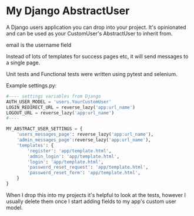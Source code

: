 # My Django AbstractUser

A Django users application you can drop into your project. It's opinionated and can be used as your CustomUser's AbstractUser to inherit from.

email is the username field

Instead of lots of templates for success pages etc, it will send
messages to a single page.

Unit tests and Functional tests were written using pytest and selenium.

Example settings.py:

```py
#---- settings variables from Django
AUTH_USER_MODEL = 'users.YourCustomUser'
LOGIN_REDIRECT_URL = reverse_lazy('app:url_name')
LOGOUT_URL = reverse_lazy('app:url_name')
#----

MY_ABSTRACT_USER_SETTINGS = {
    'users_messages_page': reverse_lazy('app:url_name'),
    'admin_messages_page':reverse_lazy('app:url_name'),
    'templates': {
        'register': 'app/template.html',
        'admin_login': 'app/template.html',
        'login': 'app/template.html',
        'password_reset_request': 'app/template.html',
        'password_reset_form': 'app/template.html',
    } 
}
```

When I drop this into my projects it's helpful to look at the tests, however I usually delete them once I start
adding fields to my app's custom user model.
